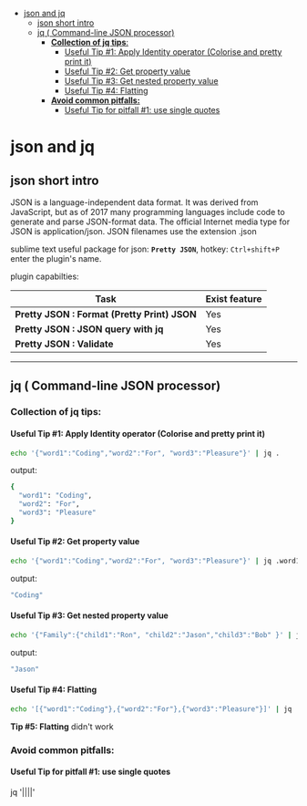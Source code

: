 <!--ts-->
   * [json and jq](#json-and-jq)
      * [json short intro](#json-short-intro)
      * [jq ( Command-line JSON processor)](#jq--command-line-json-processor)
         * [<strong>Collection of jq tips</strong>:](#collection-of-jq-tips)
            * [Useful Tip #1: Apply Identity operator (Colorise and pretty print it)](#useful-tip-1-apply-identity-operator-colorise-and-pretty-print-it)
            * [Useful Tip #2: Get property value](#useful-tip-2-get-property-value)
            * [Useful Tip #3: Get nested property value](#useful-tip-3-get-nested-property-value)
            * [Useful Tip #4: Flatting](#useful-tip-4-flatting)
         * [<strong>Avoid common pitfalls:</strong>](#avoid-common-pitfalls)
            * [Useful Tip for pitfall #1: use single quotes](#useful-tip-for-pitfall-1-use-single-quotes)

<!-- Added by: gil_diy, at: 2018-09-16T16:31+03:00 -->

<!--te-->
# json and jq

## json short intro
JSON is a language-independent data format. It was derived from JavaScript, but as of 2017 many programming languages include code to generate and parse JSON-format data. The official Internet media type for JSON is application/json. JSON filenames use the extension .json


sublime text useful package for json: **`Pretty JSON`**, hotkey: `Ctrl+shift+P` enter the plugin's name.

plugin capabilties:

Task | Exist feature
------------------------------------|-----
**Pretty JSON : Format (Pretty Print) JSON** |  Yes
**Pretty JSON : JSON query with jq** | Yes
**Pretty JSON : Validate** | Yes

----

## jq ( Command-line JSON processor)

### **Collection of jq tips**:

#### Useful Tip #1: Apply Identity operator (Colorise and pretty print it)

```bash
echo '{"word1":"Coding","word2":"For", "word3":"Pleasure"}' | jq .
```

output:
```bash
{
  "word1": "Coding",
  "word2": "For",
  "word3": "Pleasure"
}
```
#### Useful Tip #2: Get property value

```bash
echo '{"word1":"Coding","word2":"For", "word3":"Pleasure"}' | jq .word1
```
output:
```bash
"Coding"
```
#### Useful Tip #3: Get nested property value

```bash
echo '{"Family":{"child1":"Ron", "child2":"Jason","child3":"Bob" }' | jq .Family.child2
```

output:
```bash
"Jason"
```

#### Useful Tip #4: Flatting

```bash
echo '[{"word1":"Coding"},{"word2":"For"},{"word3":"Pleasure"}]' | jq .[]
```

**Tip #5: Flatting** didn't work


### **Avoid common pitfalls:**

#### Useful Tip for pitfall #1: use single quotes
jq '||||'

